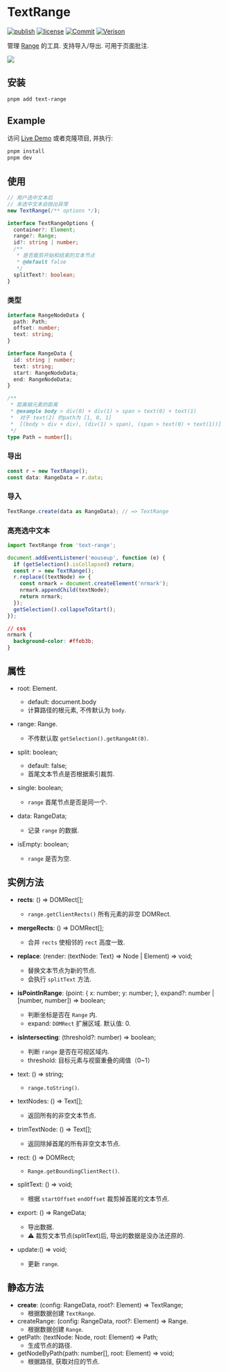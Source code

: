 # TextRange

[![publish](https://github.com/PinghuaZhuang/TextRange/actions/workflows/publish.yml/badge.svg)](https://github.com/PinghuaZhuang/TextRange/actions/workflows/publish.yml) [![license](https://img.shields.io/badge/license-MIT-blue.svg)](https://github.com/PinghuaZhuang/TextRange/blob/master/LICENSE) [![Commit](https://img.shields.io/github/last-commit/pinghuazhuang/TextRange.svg)](https://github.com/PinghuaZhuang/TextRange/commits/master) [![Verison](https://img.shields.io/npm/v/text-range.svg)](https://www.npmjs.com/package/text-range)

管理 [Range](https://developer.mozilla.org/zh-CN/docs/Web/API/Range) 的工具. 支持导入/导出. 可用于页面批注.

![](https://cdn.statically.io/gh/PinghuaZhuang/obsdian-note@images/images/text-range.3n18aedajly0.gif)

## 安装

```bash
pnpm add text-range
```

## Example

访问 [Live Demo](https://pinghuazhuang.github.io/comments/text-range/) 或者克隆项目, 并执行:

```bash
pnpm install
pnpm dev
```

## 使用

```ts
// 用户选中文本后
// 未选中文本会抛出异常
new TextRange(/** options */);

interface TextRangeOptions {
  container?: Element;
  range?: Range;
  id?: string | number;
  /**
   * 是否裁剪开始和结束的文本节点
   * @default false
   */
  splitText?: boolean;
}
```

### 类型

```ts
interface RangeNodeData {
  path: Path;
  offset: number;
  text: string;
}

interface RangeData {
  id: string | number;
  text: string;
  start: RangeNodeData;
  end: RangeNodeData;
}

/**
 * 距离根元素的距离
 * @example body > div(0) + div(1) > span > text(0) + text(1)
 *  对于 text(2) 的path为 [1, 0, 1]
 *  [(body > div + div), (div(1) > span), (span > text(0) + text(1))]
 */
type Path = number[];
```

### 导出

```ts
const r = new TextRange();
const data: RangeData = r.data;
```

### 导入

```ts
TextRange.create(data as RangeData); // => TextRange
```

### 高亮选中文本

```ts
import TextRange from 'text-range';

document.addEventListener('mouseup', function (e) {
  if (getSelection().isCollapsed) return;
  const r = new TextRange();
  r.replace((textNode) => {
    const nrmark = document.createElement('nrmark');
    nrmark.appendChild(textNode);
    return nrmark;
  });
  getSelection().collapseToStart();
});
```

```css
// css
nrmark {
  background-color: #ffeb3b;
}
```

## 属性

+ root: Element.
  + default: document.body
  + 计算路径的根元素, 不传默认为 `body`.

+ range: Range.
  + 不传默认取 `getSelection().getRangeAt(0)`.

+ split: boolean;
  + default: false;
  + 首尾文本节点是否根据索引裁剪.


+ single: boolean;
  + `range` 首尾节点是否是同一个.
+ data: RangeData;
  + 记录 `range` 的数据.
+ isEmpty: boolean;
  + `range` 是否为空.

## 实例方法

+ **rects**: () => DOMRect[];
  + `range.getClientRects()` 所有元素的非空 DOMRect.

+ **mergeRects**: () => DOMRect[];
  + 合并 `rects` 使相邻的 `rect` 高度一致.

+ **replace**: (render: (textNode: Text) => Node | Element) => void;
  + 替换文本节点为新的节点.
  + 会执行 `splitText` 方法.
+ **isPointInRange**: (point: { x: number; y: number; }, expand?: number | [number, number]) => boolean;
  + 判断坐标是否在 `Range` 内.
  + expand: `DOMRect` 扩展区域. 默认值: 0.

+ **isIntersecting**: (threshold?: number) => boolean;
  + 判断 `range` 是否在可视区域内.
  + threshold: 目标元素与视窗重叠的阈值（0~1）

+ text: () => string;
  + `range.toString()`.

+ textNodes: () => Text[];
  + 返回所有的非空文本节点.

+ trimTextNode: () => Text[];
  + 返回除掉首尾的所有非空文本节点.

+ rect: () => DOMRect;
  + `Range.getBoundingClientRect()`.

+ splitText: () => void;
  + 根据 `startOffset` `endOffset` 裁剪掉首尾的文本节点.
+ export: () => RangeData;
  + 导出数据.
  + ⚠️ 裁剪文本节点(splitText)后, 导出的数据是没办法还原的.
+ update:() => void;
  + 更新 `range`.



## 静态方法

+ **create**: (config: RangeData, root?: Element) => TextRange;
  + 根据数据创建 `TextRange`.
+ createRange: (config: RangeData, root?: Element) => Range.
  + 根据数据创建 `Range`.
+ getPath: (textNode: Node, root: Element) => Path;
  + 生成节点的路径.
+ getNodeByPath(path: number[], root: Element) => void;
  + 根据路径, 获取对应的节点.
